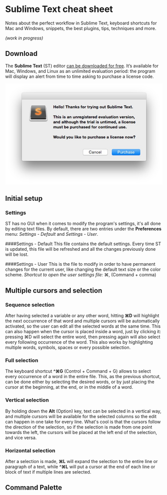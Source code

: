 # Sublime Text cheat sheet
Notes about the perfect workflow in Sublime Text, keyboard shortcuts for Mac and Windows, snippets, the best plugins, tips, techniques and more.

*(work in progress)* 

## Download
The **Sublime Text** (ST) editor [can be downloaded for free](http://www.sublimetext.com/). It’s available for Mac, Windows, and Linux as an unlimited evaluation period: the program will display an alert from time to time asking to purchase a license code.

![License notice](img/license-notice.jpg)

## Initial setup

### Settings
ST has no GUI when it comes to modify the program's settings, it's all done by editing text files. By default, there are two entries under the **Preferences** menu: 
*Settings - Default* and *Settings - User*.

####Settings - Default
This file contains the default settings. Every time ST is updated, this file will be refreshed and all the changes previously done will be lost.

####Settings - User
This is the file to modify in order to have permanent changes for the current user, like changing the default text size or the color scheme.
*Shortcut to open the user settings file:* ⌘, (Command + comma)

## Multiple cursors and selection

### Sequence selection
After having selected a variable or any other word, hitting **⌘D** will highlight the next occurrence of that word and multiple cursors will be automatically activated, so the user can edit all the selected words at the same time. This can also happen when the cursor is placed inside a word, just by clicking it: pressing ⌘D will select the entire word, then pressing again will also select every following occurrence of the word.
This also works by highlighting multiple words, symbols, spaces or every possible selection.

### Full selection
The keyboard shortcut **^⌘G** (Control + Command + G) allows to select every occurrence of a word in the entire file. This, as the previous shortcut, can be done either by selecting the desired words, or by just placing the cursor at the beginning, at the end, or in the middle of a word.

### Vertical selection
By holding down the **Alt** (Option) key, text can be selected in a vertical way, and multiple cursors will be available for the selected columns so the edit can happen in one take for every line. What's cool is that the cursors follow the direction of the selection, so if the selection is made from one point towards the left, the cursors will be placed at the left end of the selection, and vice versa.

### Horizontal selection
After a selection is made, **⌘L** will expand the selection to the entire line or paragraph of a text, while **^⌘L** will put a cursor at the end of each line or block of text if multiple lines are selected.

## Command Palette

 